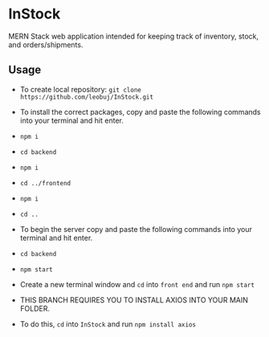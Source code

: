 # InStock
MERN Stack web application intended for keeping track of inventory, stock, and orders/shipments.

## Usage
- To create local repository: ```git clone https://github.com/leobuj/InStock.git```
- To install the correct packages, copy and paste the following commands into your terminal and hit enter. 
- ```npm i```
- ```cd backend```
- ```npm i```
- ```cd ../frontend```
- ```npm i```
- ```cd ..```

- To begin the server copy and paste the following commands into your terminal and hit enter.
- ```cd backend```
- ```npm start```
- Create a new terminal window and ```cd``` into ```front end``` and run ```npm start```

- THIS BRANCH REQUIRES YOU TO INSTALL AXIOS INTO YOUR MAIN FOLDER.
- To do this, ```cd``` into ```InStock``` and run ```npm install axios```
